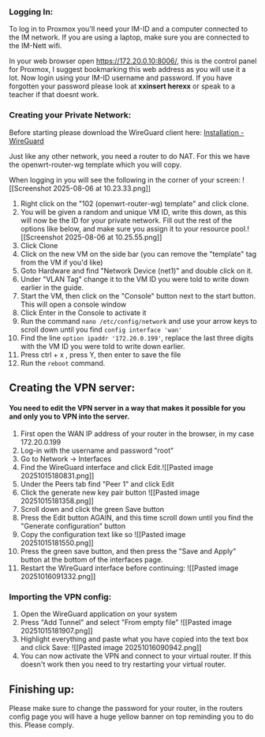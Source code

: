 ### Logging In:
To log in to Proxmox you'll need your IM-ID and a computer connected to the IM network. If you are using a laptop, make sure you are connected to the IM-Nett wifi.

In your web browser open https://172.20.0.10:8006/, this is the control panel for Proxmox, I suggest bookmarking this web address as you will use it a lot. Now login using your IM-ID username and password. If you have forgotten your password please look at **xxinsert herexx** or speak to a teacher if that doesnt work.

### Creating your Private Network:
Before starting please download the WireGuard client here: [Installation - WireGuard](https://www.wireguard.com/install/)

Just like any other network, you need a router to do NAT. For this we have the openwrt-router-wg template which you will copy. 

When logging in you will see the following in the corner of your screen:
![[Screenshot 2025-08-06 at 10.23.33.png]]
1. Right click on the "102 (openwrt-router-wg) template" and click clone.
2. You will be given a random and unique VM ID, write this down, as this will now be the ID for your private network. Fill out the rest of the options like below, and make sure you assign it to your resource pool.![[Screenshot 2025-08-06 at 10.25.55.png]]
3. Click Clone
4. Click on the new VM on the side bar (you can remove the "template" tag from the VM if you'd like)
5. Goto Hardware and find "Network Device (net1)" and double click on it.
6. Under "VLAN Tag" change it to the VM ID you were told to write down earlier in the guide.
7. Start the VM, then click on the "Console" button next to the start button. This will open a console window
8. Click Enter in the Console to activate it
9. Run the command `nano /etc/config/network` and use your arrow keys to scroll down until you find `config interface 'wan'`
10. Find the line `option ipaddr '172.20.0.199'`, replace the last three digits with the VM ID you were told to write down earlier. 
11. Press ctrl + x , press Y, then enter to save the file
12. Run the `reboot` command.
## Creating the VPN server:
#### You need to edit the VPN server in a way that makes it possible for you and only you to VPN into the server.
1. First open the WAN IP address of your router in the browser, in my case 172.20.0.199
2. Log-in with the username and password "root"
3. Go to Network -> Interfaces
4. Find the WireGuard interface and click Edit.![[Pasted image 20251015180831.png]]
5. Under the Peers tab find "Peer 1" and click Edit
6. Click the generate new key pair button ![[Pasted image 20251015181358.png]]
7. Scroll down and click the green Save button
8. Press the Edit button AGAIN, and this time scroll down until you find the "Generate configuration" button
9. Copy the configuration text like so ![[Pasted image 20251015181550.png]]
10. Press the green save button, and then press the "Save and Apply" button at the bottom of the interfaces page.
11. Restart the WireGuard interface before continuing: ![[Pasted image 20251016091332.png]]
### Importing the VPN config:
1. Open the WireGuard application on your system
2. Press "Add Tunnel" and select "From empty file" ![[Pasted image 20251015181907.png]]
3. Highlight everything and paste what you have copied into the text box and click Save:  ![[Pasted image 20251016090942.png]]
4. You can now activate the VPN and connect to your virtual router. If this doesn't work then you need to try restarting your virtual router.

## Finishing up:
Please make sure to change the password for your router, in the routers config page you will have a huge yellow banner on top reminding you to do this. Please comply. 